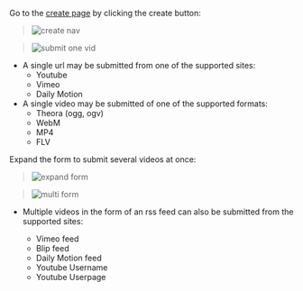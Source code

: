 Go to the [create page] by clicking the create button: 

> ![create nav][nav]  

> ![submit one vid][single_url]
 
 - A single url may be submitted from one of the supported sites:
   - Youtube
   - Vimeo
   - Daily Motion
 - A single video may be submitted of one of the supported formats:
   - Theora (ogg, ogv)
   - WebM
   - MP4
   - FLV

Expand the form to submit several videos at once:

> ![expand form][submit_multi] 

> ![multi form][multi_url]

 - Multiple videos in the form of an rss feed can also be submitted from the supported sites:

   - Vimeo feed
   - Blip feed
   - Daily Motion feed
   - Youtube Username
   - Youtube Userpage 

[create page]:http://www.universalsubtitles.org/en/videos/create

[nav]:https://github.com/pculture/unisubs-testing/blob/master/tests/features/submit/doc_images/create.png?raw=true

[single_url]:https://github.com/pculture/unisubs-testing/blob/master/tests/features/submit/doc_images/single_video_form.png?raw=true

[multi_url]:https://github.com/pculture/unisubs-testing/blob/master/tests/features/submit/doc_images/multi_submit_form.png?raw=true

[submit_multi]:https://github.com/pculture/unisubs-testing/blob/master/tests/features/submit/doc_images/multi_submit_button.png?raw=true
